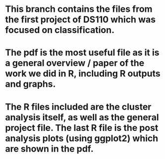 # This branch contains the files from the first project of DS110 which was focused on classification. 
# The pdf is the most useful file as it is a general overview / paper of the work we did in R, including R outputs and graphs. 
# The R files included are the cluster analysis itself, as well as the general project file. The last R file is the post analysis plots (using ggplot2) which are shown in the pdf.
